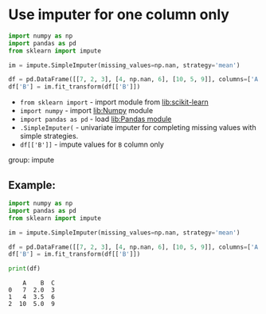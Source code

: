 # Use imputer for one column only

```python
import numpy as np
import pandas as pd
from sklearn import impute

im = impute.SimpleImputer(missing_values=np.nan, strategy='mean')

df = pd.DataFrame([[7, 2, 3], [4, np.nan, 6], [10, 5, 9]], columns=['A', 'B', 'C'])
df['B'] = im.fit_transform(df[['B']])
```

- `from sklearn import` - import module from [lib:scikit-learn](https://onelinerhub.com/python-scikit-learn/how-to-install-scikit-learn-using-pip)
- `import numpy` - import [lib:Numpy](https://onelinerhub.com/python-numpy/how-to-install-python-numpy-lib) module
- `import pandas as pd` - load [lib:Pandas module](/python-pandas/how-to-install-pandas)
- `.SimpleImputer(` - univariate imputer for completing missing values with simple strategies.
- `df[['B']]` - impute values for `B` column only

group: impute

## Example: 
```python
import numpy as np
import pandas as pd
from sklearn import impute

im = impute.SimpleImputer(missing_values=np.nan, strategy='mean')

df = pd.DataFrame([[7, 2, 3], [4, np.nan, 6], [10, 5, 9]], columns=['A', 'B', 'C'])
df['B'] = im.fit_transform(df[['B']])

print(df)
```
```
    A    B  C
0   7  2.0  3
1   4  3.5  6
2  10  5.0  9

```

